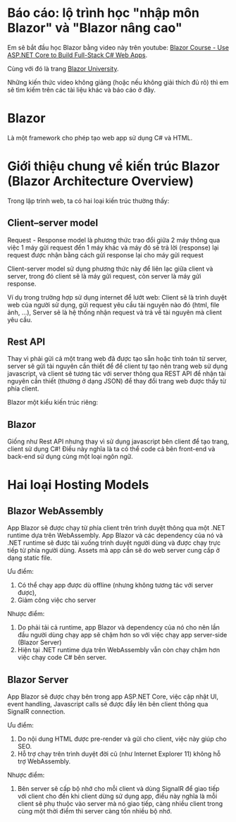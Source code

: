 # Báo cáo: lộ trình học "nhập môn Blazor" và "Blazor nâng cao"

Em sẽ bắt đầu học Blazor bằng video này trên youtube: [Blazor Course - Use ASP.NET Core to Build Full-Stack C# Web Apps](https://youtu.be/4G_BzLxa9Nw).

Cùng với đó là trang [Blazor University](https://blazor-university.com/).

Những kiến thức video không giảng (hoặc nếu không giải thích đủ rõ) thì em sẽ tìm kiếm trên các tài liệu khác và báo cáo ở đây.

# Blazor

Là một framework cho phép tạo web app sử dụng C# và HTML.

# Giới thiệu chung về kiến trúc Blazor (Blazor Architecture Overview)

Trong lập trình web, ta có hai loại kiến trúc thường thấy:

## Client–server model

Request - Response model là phương thức trao đổi giữa 2 máy thông qua việc 1 máy gửi request đến 1 máy khác và máy đó sẽ trả lời (response) lại request được nhận bằng cách gửi response lại cho máy gửi request

Client-server model sử dụng phương thức này để liên lạc giữa client và server, trong đó client sẽ là máy gửi request, còn server là máy gửi response.

Ví dụ trong trường hợp sử dụng internet để lướt web: Client sẽ là trình duyệt web của người sử dụng, gửi request yêu cầu tài nguyên nào đó (html, file ảnh, ...), Server sẽ là hệ thống nhận request và trả về tài nguyên mà client yêu cầu.

## Rest API

Thay vì phải gửi cả một trang web đã được tạo sẵn hoặc tính toán từ server, server sẽ gửi tài nguyên cần thiết để để client tự tạo nên trang web sử dụng javascript, và client sẽ tương tác với server thông qua REST API để nhận tài nguyên cần thiết (thường ở dạng JSON) để thay đổi trang web được thấy từ phía client.

Blazor một kiểu kiến trúc riêng:

## Blazor

Giống như Rest API nhưng thay vì sử dụng javascript bên client để tạo trang, client sử dụng C#! Điều này nghĩa là ta có thể code cả bên front-end và back-end sử dụng cùng một loại ngôn ngữ.

# Hai loại Hosting Models

## Blazor WebAssembly

App Blazor sẽ được chạy từ phía client trên trình duyệt thông qua một .NET runtime dựa trên WebAssembly. App Blazor và các dependency của nó và .NET runtime sẽ được tải xuống trình duyệt người dùng và được chạy trực tiếp từ phía người dùng. Assets mà app cần sẽ do web server cung cấp ở dạng static file.

Ưu điểm:

1. Có thể chạy app được dù offline (nhưng không tương tác với server được),
2. Giảm công việc cho server

Nhược điểm:

1. Do phải tải cả runtime, app Blazor và dependency của nó cho nên lần đầu người dùng chạy app sẽ chậm hơn so với việc chạy app server-side (Blazor Server)
2. Hiện tại .NET runtime dựa trên WebAssembly vẫn còn chạy chậm hơn việc chạy code C# bên server.

## Blazor Server

App Blazor sẽ được chạy bên trong app ASP.NET Core, việc cập nhật UI, event handling, Javascript calls sẽ được đẩy lên bên client thông qua SignalR connection.

Ưu điểm:

1. Do nội dung HTML được pre-render và gửi cho client, việc này giúp cho SEO.
2. Hỗ trợ chạy trên trình duyệt đời cũ (như Internet Explorer 11) không hỗ trợ WebAssembly.

Nhược điểm:

1. Bên server sẽ cấp bộ nhớ cho mỗi client và dùng SignalR để giao tiếp với client cho đến khi client dừng sử dụng app, điều này nghĩa là mỗi client sẽ phụ thuộc vào server mà nó giao tiếp, càng nhiều client trong cùng một thời điểm thì server càng tốn nhiều bộ nhớ.
